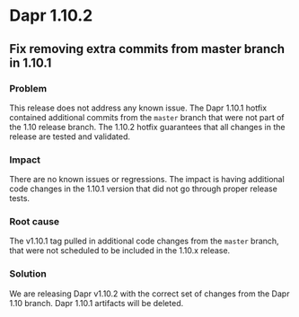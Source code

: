 # Dapr 1.10.2

## Fix removing extra commits from master branch in 1.10.1

### Problem

This release does not address any known issue. The Dapr 1.10.1 hotfix contained additional commits from the `master` branch that were not part of the 1.10 release branch.
The 1.10.2 hotfix guarantees that all changes in the release are tested and validated.

### Impact

There are no known issues or regressions. The impact is having additional code changes in the 1.10.1 version that did not go through proper release tests.

### Root cause

The v1.10.1 tag pulled in additional code changes from the `master` branch, that were not scheduled to be included in the 1.10.x release.

### Solution

We are releasing Dapr v1.10.2 with the correct set of changes from the Dapr 1.10 branch. Dapr 1.10.1 artifacts will be deleted.
